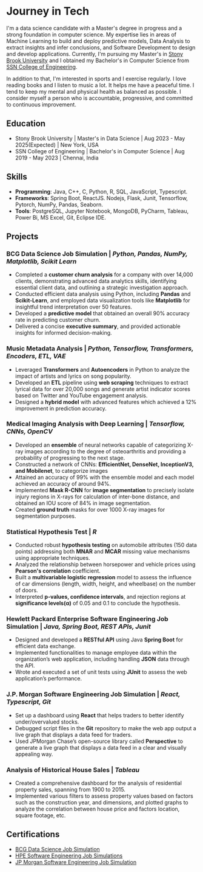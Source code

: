 # Journey in Tech

I'm a data science candidate with a Master's degree in progress and a strong foundation in computer science. My expertise lies in areas of 
Machine Learning to build and deploy predictive models, Data Analysis to extract insights and infer conclusions, and Software Development to design and develop applications. Currently, I'm pursuing my Master's in [Stony Brook University](https://www.cs.stonybrook.edu/admissions/Graduate-Admissions-Data-Science#2) and I obtained my Bachelor's in Computer Science from [SSN College of Engineering](https://www.ssn.edu.in/college-of-engineering/computer-science-and-engineering-department-ssn-institutions/).

In addition to that, I'm interested in sports and I exercise regularly. I love reading books and I listen to music a lot. It helps me have a peaceful time. I tend to keep my mental and physical health as balanced as possible. I consider myself a person who is accountable, progressive, and committed to continuous improvement.

## Education
- Stony Brook University | Master's in Data Science | Aug 2023 - May 2025(Expected) | New York, USA
- SSN College of Engineering | Bachelor's in Computer Science | Aug 2019 - May 2023 | Chennai, India

## Skills
- **Programming**: Java, C++, C, Python, R, SQL, JavaScript, Typescript.
- **Frameworks**: Spring Boot, ReactJS. Nodejs, Flask, Junit, Tensorflow, Pytorch, NumPy, Pandas, Seaborn.
- **Tools**: PostgreSQL, Jupyter Notebook, MongoDB, PyCharm, Tableau, Power Bi, MS Excel, Git, Eclipse IDE.

## Projects
### BCG Data Science Job Simulation | _Python, Pandas, NumPy, Matplotlib, Scikit Learn_
- Completed a **customer churn analysis** for a company with over 14,000 clients, demonstrating advanced data analytics skills, identifying essential client data, and outlining a strategic investigation approach.
- Conducted efficient data analysis using Python, including **Pandas** and **Scikit-Learn**, and employed data visualization tools like **Matplotlib** for insightful trend interpretation over 50 features.
- Developed a **predictive model** that obtained an overall 90% accuracy rate in predicting customer churn.
- Delivered a concise **executive summary**, and provided actionable insights for informed decision-making.

### Music Metadata Analysis | _Python, Tensorflow, Transformers, Encoders, ETL, VAE_
- Leveraged **Transformers** and **Autoencoders** in Python to analyze the impact of artists and lyrics on song popularity.
- Developed an **ETL** pipeline using **web scraping** techniques to extract lyrical data for over 20,000 songs and generate artist indicator scores based on Twitter and YouTube engagement analysis.
- Designed a **hybrid model** with advanced features which achieved a 12% improvement in prediction accuracy.

### Medical Imaging Analysis with Deep Learning | _Tensorflow, CNNs, OpenCV_
- Developed an **ensemble** of neural networks capable of categorizing X-ray images according to the degree of osteoarthritis and providing a probability of progressing to the next stage.
- Constructed a network of CNNs: **EfficientNet, DenseNet, InceptionV3, and Mobilenet**, to categorize images
- Attained an accuracy of 99% with the ensemble model and each model achieved an accuracy of around 94%.
- Implemented **Mask R-CNN** for **image segmentation** to precisely isolate injury regions in X-rays for calculation of inter-bone distance, and obtained an IOU score of 84% in image segmentation.
- Created **ground truth** masks for over 1000 X-ray images for segmentation purposes.

### Statistical Hypothesis Test | _R_
- Conducted robust **hypothesis testing** on automobile attributes (150 data points) addressing both **MNAR** and **MCAR** missing value mechanisms using appropriate techniques.
- Analyzed the relationship between horsepower and vehicle prices using **Pearson's correlation** coefficient.
- Built a **multivariable logistic regression** model to assess the influence of car dimensions (length, width, height, and wheelbase) on the number of doors.
- Interpreted **p-values, confidence intervals**, and rejection regions at **significance levels(α)** of 0.05 and 0.1 to conclude the hypothesis.

### Hewlett Packard Enterprise Software Engineering Job Simulation | _Java, Spring Boot, REST APIs, Junit_
- Designed and developed a **RESTful API** using Java **Spring Boot** for efficient data exchange.
- Implemented functionalities to manage employee data within the organization’s web application, including handling **JSON** data through the API.
- Wrote and executed a set of unit tests using **JUnit** to assess the web application’s performance.

### J.P. Morgan Software Engineering Job Simulation | _React, Typescript, Git_
- Set up a dashboard using **React** that helps traders to better identify under/overvalued stocks.
- Debugged script files in the **Git** repository to make the web app output a live graph that displays a data feed for traders.
- Used JPMorgan Chase’s open-source library called **Perspective** to generate a live graph that displays a data feed in a clear and visually appealing way.

### Analysis of Historical House Sales | _Tableau_
- Created a comprehensive dashboard for the analysis of residential property sales, spanning from 1900 to 2015.
- Implemented various filters to assess property values based on factors such as the construction year, and dimensions, and plotted graphs to analyze the correlation between house price and factors location, square footage, etc.

## Certifications
- [BCG Data Science Job Simulation](https://forage-uploads-prod.s3.amazonaws.com/completion-certificates/BCG%20/Tcz8gTtprzAS4xSoK_BCG_L8252k4gv8Dz5jM9w_1707714810496_completion_certificate.pdf)
- [HPE Software Engineering Job Simulations](https://forage-uploads-prod.s3.amazonaws.com/completion-certificates/Hewlett%20Packard%20Enterprise%20/da2T3WZCbMAJD7bNB_Hewlett%20Packard%20Enterprise_L8252k4gv8Dz5jM9w_1709064447503_completion_certificate.pdf)
- [JP Morgan Software Engineering Job Simulation](https://forage-uploads-prod.s3.amazonaws.com/completion-certificates/J.P.%20Morgan/R5iK7HMxJGBgaSbvk_J.P.%20Morgan_L8252k4gv8Dz5jM9w_1708037762008_completion_certificate.pdf)













